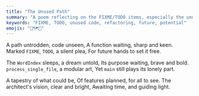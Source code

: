 ```yaml
---
title: "The Unused Path"
summary: "A poem reflecting on the FIXME/TODO items, especially the unused functions and the potential for future features."
keywords: "FIXME, TODO, unused code, refactoring, future, potential"
emojis: "🚧🗺️🔮"
---
```


A path untrodden, code unseen,
A function waiting, sharp and keen.
Marked `FIXME`, `TODO`, a silent plea,
For future hands to set it free.

The `WordIndex` sleeps, a dream untold,
Its purpose waiting, brave and bold.
`process_single_file`, a modular art,
Yet `main` still plays its lonely part.

A tapestry of what could be,
Of features planned, for all to see.
The architect's vision, clear and bright,
Awaiting time, and guiding light.
